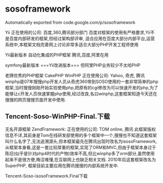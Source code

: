 # sosoframework
Automatically exported from code.google.com/p/sosoframework

Yii
正在使用的公司: 百度,360,腾讯部分部门 百度对框架的使用有严格要求,Yii不是百度内部研发的框架,但经过架构部评审, 适合应用在百度大部分内部平台,运营系统中,本框架文档完善网上讨论非常多适合大部分PHP开发工程师使用

Yii最新版本
自动化集成的PHP框架
腾讯,百度,阿里在用

symfony最新版本
===Yii改进版本=== 但阿里PHP业务较少不太哈PHP

老牌优秀的PHP框架
CakePHP
WinPHP
正在使用公司: Yahoo, 奇虎, 腾讯 winphp是07年搜搜php开发人员从奇虎360带到SOSO使用的一套非常简单的php框架,当时搜搜刚刚开始实验使用php,把原有的cgi修改为可以快速开发的php,为了能够让c开发人员快速掌握php使用,经过改良,名曰winphp,这套框架知道今天还在搜搜的网页搜搜页面开发中使用.

Tencent-Soso-WinPHP-Final.下载
----

无名开源框架
ZendFramework: 正在使用的公司: TOM online, 腾讯 此框架版权信息不详,其前身是Tom在线研发部使用的多个框架中一个,搜搜也不知道这套框架叫什么名字了,无法追溯源头,但本框架最先在腾讯出现时改名为isosoFramework,从框架本身看,这是一套比较厚重的框架,实现了ORM和MVC,但由于框架本身过于陈旧(似乎是针对php4时代的产物)效率不高,但比winphp多了orm部分,虽然使用起来不是很方便,晦涩难懂,在互联网上也缺乏相关文档. 2010年后这套框架改名为SuperPHP, 框架目前主要应用在腾讯搜搜的内部系统开发中.

Tencent-Soso-isosoFramework.Final下载
